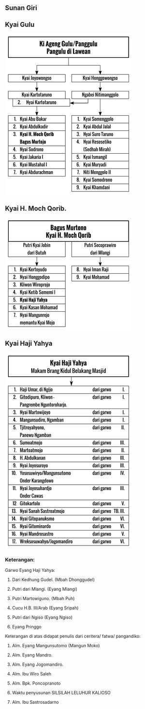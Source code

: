 ## Sunan Giri

## Kyai Gulu

![Dari Kyai Gulu][kyai-gulu]

## Kyai H. Moch Qorib.

![Dari Moch Qorib][moch-qorib]

## Kyai Haji Yahya

![Dari Kyai Yahya][kyai-yahya]

### Keterangan:

Garwo Eyang Haji Yahya:

1.	Dari Kedhung Gudel. (Mbah Dhonggudel)

2.	Putri dari Mlangi. (Eyang Mlangi)

3.	Putri Martowiguno. (Mbah Puh)

4.	Cucu H.B. III/Arab (Eyang Sripah)

5.	Putri dari Ngiso (Eyang Ngiso)

6.	Eyang Pringgo


Keterangan di atas didapat penulis dari ceritera/ fatwa/ pangandiko:

1.	Alm. Eyang Mangunsutomo (Mangun Moko)

2.	Alm. Eyang Mandro.

3.	Alm. Eyang Jogomandiro.

4.	Alm. Ibu Wiro Saleh

5.	Alm. Bpk. Poncopranoto

6.	Waktu penyusunan SILSILAH LELUHUR KALIOSO

7.	Alm. Ibu Sastrosadarno


[kyai-gulu]:  https://github.com/epsi-rns/gitodipuro/blob/master/source/svg/kyai-gulu.png
[moch-qorib]: https://github.com/epsi-rns/gitodipuro/blob/master/source/svg/moch-qorib.png
[kyai-yahya]: https://github.com/epsi-rns/gitodipuro/blob/master/source/svg/kyai-yahya.png
